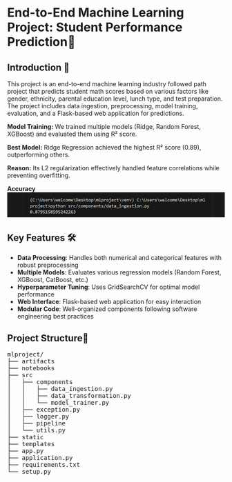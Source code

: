 # End-to-End Machine Learning Project: Student Performance Prediction📝 #

## Introduction 🔬
This project is an end-to-end machine learning industry followed path project that predicts student math scores based on various factors like gender, ethnicity, parental education level, lunch type, and test preparation. The project includes data ingestion, preprocessing, model training, evaluation, and a Flask-based web application for predictions.

**Model Training:**
We trained multiple models (Ridge, Random Forest, XGBoost) and evaluated them using R² score.

**Best Model:**
Ridge Regression achieved the highest R² score (0.89), outperforming others.

**Reason:**
Its L2 regularization effectively handled feature correlations while preventing overfitting.

**Accuracy**
![alt text](<Screenshot 2025-06-15 005949.png>)

## Key Features 🛠️
- **Data Processing**: Handles both numerical and categorical features with robust preprocessing
- **Multiple Models**: Evaluates various regression models (Random Forest, XGBoost, CatBoost, etc.)
- **Hyperparameter Tuning**: Uses GridSearchCV for optimal model performance
- **Web Interface**: Flask-based web application for easy interaction
- **Modular Code**: Well-organized components following software engineering best practices


## Project Structure🎯 
<pre>
mlproject/
├── artifacts
├── notebooks
├── src
│   ├── components
│   │   ├── data_ingestion.py
│   │   ├── data_transformation.py 
│   │   └── model_trainer.py
│   ├── exception.py 
│   ├── logger.py 
│   ├── pipeline
│   └── utils.py 
├── static
├── templates
├── app.py 
├── application.py 
├── requirements.txt 
└── setup.py
